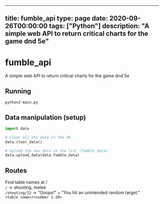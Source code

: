 
---
title: fumble_api
type: page
date: 2020-09-26T00:00:00
tags: ["Python"]
description: "A simple web API to return critical charts for the game dnd 5e"
---


# fumble_api
A simple web API to return critical charts for the game dnd 5e

## Running
`python3 main.py`

## Data manipulation (setup)
```py
import data

# Clear all the data in the db
data.clear_data()

# Upload the new data in the list (fumble_data)
data.upload_data(data.fumble_data)
```

## Routes
Find table names at /<br>
`/` -> shooting, melee<br>
`/shooting/12` -> "Ooops!" + "You hit an unintended random target."<br>
`<table name>/<number 1-20>`
